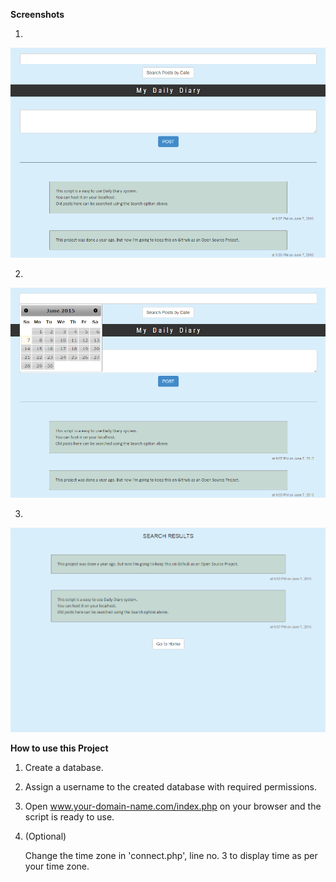 <b>Screenshots</b>

1. <br>
![Screenshot 1](https://github.com/Asutosh11/Daily-Diary-with-posts-search-option/blob/master/screenshot-1.PNG "")

2. <br>
![Screenshot 2](https://github.com/Asutosh11/Daily-Diary-with-posts-search-option/blob/master/screenshot-2.PNG "")

3. <br>
![Screenshot 3](https://github.com/Asutosh11/Daily-Diary-with-posts-search-option/blob/master/screenshot-3.PNG "")


<b>How to use this Project</b>

1. Create a database.


2. Assign a username to the created database with required permissions.



3. Open www.your-domain-name.com/index.php on your browser and the script is ready to use.


4. (Optional) 

   Change the time zone in 'connect.php', line no. 3 to display time as per your time zone.
